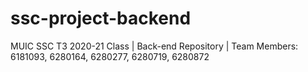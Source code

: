 # ssc-project-backend
MUIC SSC T3 2020-21 Class | Back-end Repository | Team Members: 6181093, 6280164, 6280277, 6280719, 6280872

